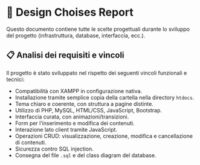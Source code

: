 # 💭 Design Choises Report
Questo documento contiene tutte le scelte progettuali durante lo sviluppo del progetto (infrastruttura, database, interfaccia, ecc.).

## 📋 Analisi dei requisiti e vincoli
Il progetto è stato sviluppato nel rispetto dei seguenti vincoli funzionali e tecnici:
- Compatibilità con XAMPP in configurazione nativa.
- Installazione tramite semplice copia della cartella nella directory `htdocs`.
- Tema chiaro e coerente, con struttura a pagine distinte.
- Utilizzo di PHP, MySQL, HTML/CSS, JavaScript, Bootstrap.
- Interfaccia curata, con animazioni/transizioni.
- Form per l’inserimento e modifica dei contenuti.
- Interazione lato client tramite JavaScript.
- Operazioni CRUD: visualizzazione, creazione, modifica e cancellazione di contenuti.
- Sicurezza contro SQL injection.
- Consegna del file `.sql` e del class diagram del database.
